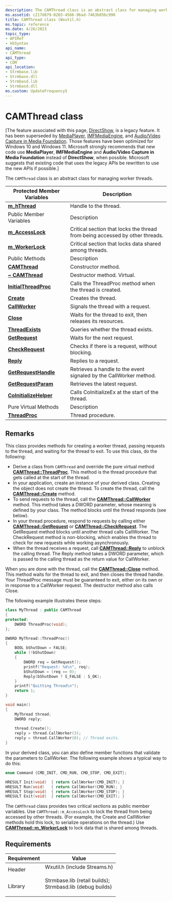 ```yaml
---
description: The CAMThread class is an abstract class for managing worker threads.
ms.assetid: c217d879-0203-4566-96ad-7463b05bc990
title: CAMThread class (Wxutil.h)
ms.topic: reference
ms.date: 4/26/2023
topic_type: 
- APIRef
- kbSyntax
api_name: 
- CAMThread
api_type: 
- COM
api_location: 
- Strmbase.lib
- Strmbase.dll
- Strmbasd.lib
- Strmbasd.dll
ms.custom: UpdateFrequency5
---
```


# CAMThread class

\[The feature associated with this page, [DirectShow](/windows/win32/directshow/directshow), is a legacy feature. It has been superseded by [MediaPlayer](/uwp/api/Windows.Media.Playback.MediaPlayer), [IMFMediaEngine](/windows/win32/api/mfmediaengine/nn-mfmediaengine-imfmediaengine), and [Audio/Video Capture in Media Foundation](windows/win32/medfound/audio-video-capture-in-media-foundation). Those features have been optimized for Windows 10 and Windows 11. Microsoft strongly recommends that new code use **MediaPlayer**, **IMFMediaEngine** and **Audio/Video Capture in Media Foundation** instead of **DirectShow**, when possible. Microsoft suggests that existing code that uses the legacy APIs be rewritten to use the new APIs if possible.\]

The `CAMThread` class is an abstract class for managing worker threads.



| Protected Member Variables                                 | Description                                                                  |
|------------------------------------------------------------|------------------------------------------------------------------------------|
| [**m\_hThread**](camthread-m-hthread.md)                  | Handle to the thread.                                                        |
| Public Member Variables                                    | Description                                                                  |
| [**m\_AccessLock**](camthread-m-accesslock.md)            | Critical section that locks the thread from being accessed by other threads. |
| [**m\_WorkerLock**](camthread-m-workerlock.md)            | Critical section that locks data shared among threads.                       |
| Public Methods                                             | Description                                                                  |
| [**CAMThread**](camthread-camthread.md)                   | Constructor method.                                                          |
| [**~ CAMThread**](camthread--camthread.md)                | Destructor method. Virtual.                                                  |
| [**InitialThreadProc**](camthread-initialthreadproc.md)   | Calls the ThreadProc method when the thread is created.                      |
| [**Create**](camthread-create.md)                         | Creates the thread.                                                          |
| [**CallWorker**](camthread-callworker.md)                 | Signals the thread with a request.                                           |
| [**Close**](camthread-close.md)                           | Waits for the thread to exit, then releases its resources.                   |
| [**ThreadExists**](camthread-threadexists.md)             | Queries whether the thread exists.                                           |
| [**GetRequest**](camthread-getrequest.md)                 | Waits for the next request.                                                  |
| [**CheckRequest**](camthread-checkrequest.md)             | Checks if there is a request, without blocking.                              |
| [**Reply**](camthread-reply.md)                           | Replies to a request.                                                        |
| [**GetRequestHandle**](camthread-getrequesthandle.md)     | Retrieves a handle to the event signaled by the CallWorker method.           |
| [**GetRequestParam**](camthread-getrequestparam.md)       | Retrieves the latest request.                                                |
| [**CoInitializeHelper**](camthread-coinitializehelper.md) | Calls CoInitializeEx at the start of the thread.                             |
| Pure Virtual Methods                                       | Description                                                                  |
| [**ThreadProc**](camthread-threadproc.md)                 | Thread procedure.                                                            |



 

## Remarks

This class provides methods for creating a worker thread, passing requests to the thread, and waiting for the thread to exit. To use this class, do the following:

-   Derive a class from `CAMThread` and override the pure virtual method [**CAMThread::ThreadProc**](camthread-threadproc.md). This method is the thread procedure that gets called at the start of the thread.
-   In your application, create an instance of your derived class. Creating the object does not create the thread. To create the thread, call the [**CAMThread::Create**](camthread-create.md) method.
-   To send requests to the thread, call the [**CAMThread::CallWorker**](camthread-callworker.md) method. This method takes a DWORD parameter, whose meaning is defined by your class. The method blocks until the thread responds (see below).
-   In your thread procedure, respond to requests by calling either [**CAMThread::GetRequest**](camthread-getrequest.md) or [**CAMThread::CheckRequest**](camthread-checkrequest.md). The GetRequest method blocks until another thread calls CallWorker. The CheckRequest method is non-blocking, which enables the thread to check for new requests while working asynchronously.
-   When the thread receives a request, call [**CAMThread::Reply**](camthread-reply.md) to unblock the calling thread. The Reply method takes a DWORD parameter, which is passed to the calling thread as the return value for CallWorker.

When you are done with the thread, call the [**CAMThread::Close**](camthread-close.md) method. This method waits for the thread to exit, and then closes the thread handle. Your ThreadProc message must be guaranteed to exit, either on its own or in response to a CallWorker request. The destructor method also calls Close.

The following example illustrates these steps:


```C++
class MyThread : public CAMThread
{
protected:
    DWORD ThreadProc(void);
};

DWORD MyThread::ThreadProc()
{
    BOOL bShutDown = FALSE;
    while (!bShutDown)
    {
        DWORD req = GetRequest();
        printf("Request: %d\n", req);
        bShutDown = (req == 0);
        Reply(bShutDown ? S_FALSE : S_OK);
    }
    printf("Quitting Thread\n");
    return 1;
}

void main()
{
    MyThread thread;
    DWORD reply;
    
    thread.Create();
    reply = thread.CallWorker(3);
    reply = thread.CallWorker(0); // Thread exits.
}
```



In your derived class, you can also define member functions that validate the parameters to CallWorker. The following example shows a typical way to do this:


```C++
enum Command {CMD_INIT, CMD_RUN, CMD_STOP, CMD_EXIT};

HRESULT Init(void)  { return CallWorker(CMD_INIT); }
HRESULT Run(void)   { return CallWorker(CMD_RUN); }
HRESULT Stop(void)  { return CallWorker(CMD_STOP); }
HRESULT Exit(void)  { return CallWorker(CMD_EXIT); }
```



The `CAMThread` class provides two critical sections as public member variables. Use `CAMThread::m_AccessLock` to lock the thread from being accessed by other threads. (For example, the Create and CallWorker methods hold this lock, to serialize operations on the thread.) Use [**CAMThread::m\_WorkerLock**](camthread-m-workerlock.md) to lock data that is shared among threads.

## Requirements



| Requirement | Value |
|--------------------|--------------------------------------------------------------------------------------------------------------------------------------------------------------------------------------------|
| Header<br/>  | <dl> <dt>Wxutil.h (include Streams.h)</dt> </dl>                                                                                    |
| Library<br/> | <dl> <dt>Strmbase.lib (retail builds); </dt> <dt>Strmbasd.lib (debug builds)</dt> </dl> |



 

 




